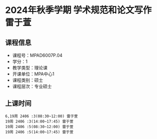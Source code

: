 # 2024年秋季学期 学术规范和论文写作 雷于萱






## 课程信息

- 课程号：MPAD6007P.04
- 学分：1
- 教学类型：理论课
- 开课单位：MPA中心1
- 课程类别：硕士
- 课程层次：专业硕士

## 上课时间

```
6,19周 2406 :3(08:30~12:00) 雷于萱
19周 2406 :3(14:00~17:45) 雷于萱
19周 2406 :5(08:30~12:00) 雷于萱
19周 2406 :5(14:00~17:45) 雷于萱
```


